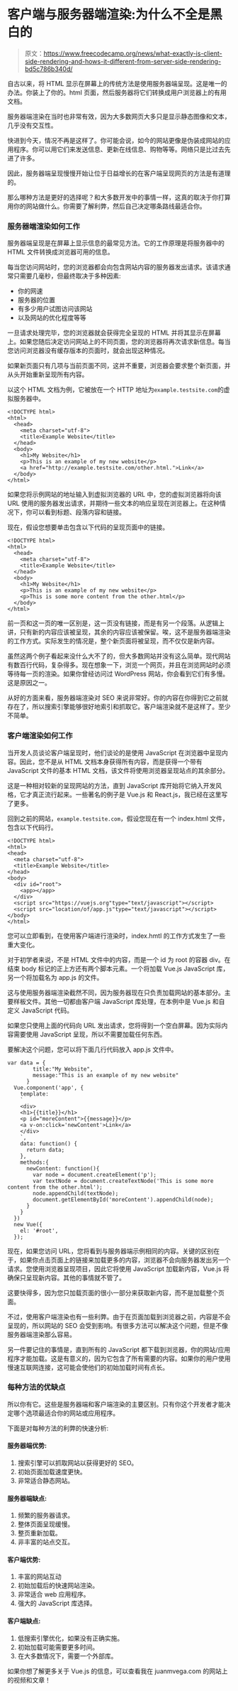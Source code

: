 # 客户端与服务器端渲染:为什么不全是黑白的

> 原文：<https://www.freecodecamp.org/news/what-exactly-is-client-side-rendering-and-hows-it-different-from-server-side-rendering-bd5c786b340d/>

自古以来，将 HTML 显示在屏幕上的传统方法是使用服务器端呈现。这是唯一的办法。你装上了你的。html 页面，然后服务器将它们转换成用户浏览器上的有用文档。

服务器端渲染在当时也非常有效，因为大多数网页大多只是显示静态图像和文本，几乎没有交互性。

快进到今天，情况不再是这样了。你可能会说，如今的网站更像是伪装成网站的应用程序。你可以用它们来发送信息、更新在线信息、购物等等。网络只是比过去先进了许多。

因此，服务器端呈现慢慢开始让位于日益增长的在客户端呈现网页的方法是有道理的。

那么哪种方法是更好的选择呢？和大多数开发中的事情一样，这真的取决于你打算用你的网站做什么。你需要了解利弊，然后自己决定哪条路线最适合你。

### **服务器端渲染如何工作**

服务器端呈现是在屏幕上显示信息的最常见方法。它的工作原理是将服务器中的 HTML 文件转换成浏览器可用的信息。

每当您访问网站时，您的浏览器都会向包含网站内容的服务器发出请求。该请求通常只需要几毫秒，但最终取决于多种因素:

*   你的网速
*   服务器的位置
*   有多少用户试图访问该网站
*   以及网站的优化程度等等

一旦请求处理完毕，您的浏览器就会获得完全呈现的 HTML 并将其显示在屏幕上。如果您随后决定访问网站上的不同页面，您的浏览器将再次请求新信息。每当您访问浏览器没有缓存版本的页面时，就会出现这种情况。

如果新页面只有几项与当前页面不同，这并不重要，浏览器会要求整个新页面，并从头开始重新呈现所有内容。

以这个 HTML 文档为例，它被放在一个 HTTP 地址为`example.testsite.com`的虚拟服务器中。

```
<!DOCTYPE html>
<html>
  <head>
    <meta charset="utf-8">
    <title>Example Website</title>
  </head>
  <body>
    <h1>My Website</h1>
    <p>This is an example of my new website</p>
    <a href="http://example.testsite.com/other.html.">Link</a>
  </body>
</html>
```

如果您将示例网站的地址输入到虚拟浏览器的 URL 中，您的虚拟浏览器将向该 URL 使用的服务器发出请求，并期待一些文本的响应呈现在浏览器上。在这种情况下，你可以看到标题、段落内容和链接。

现在，假设您想要单击包含以下代码的呈现页面中的链接。

```
<!DOCTYPE html>
<html>
  <head>
    <meta charset="utf-8">
    <title>Example Website</title>
  </head>
  <body>
    <h1>My Website</h1>
    <p>This is an example of my new website</p>
    <p>This is some more content from the other.html</p>
  </body>
</html>
```

前一页和这一页的唯一区别是，这一页没有链接，而是有另一个段落。从逻辑上讲，只有新的内容应该被呈现，其余的内容应该被保留。唉，这不是服务器端渲染的工作方式。实际发生的情况是，整个新页面将被呈现，而不仅仅是新内容。

虽然这两个例子看起来没什么大不了的，但大多数网站并没有这么简单。现代网站有数百行代码，复杂得多。现在想象一下，浏览一个网页，并且在浏览网站时必须等待每一页的渲染。如果你曾经访问过 WordPress 网站，你会看到它们有多慢。这是原因之一。

从好的方面来看，服务器端渲染对 SEO 来说非常好。你的内容在你得到它之前就存在了，所以搜索引擎能够很好地索引和抓取它。客户端渲染就不是这样了。至少不简单。

### **客户端渲染如何工作**

当开发人员谈论客户端呈现时，他们谈论的是使用 JavaScript 在浏览器中呈现内容。因此，您不是从 HTML 文档本身获得所有内容，而是获得一个带有 JavaScript 文件的基本 HTML 文档，该文件将使用浏览器呈现站点的其余部分。

这是一种相对较新的呈现网站的方法，直到 JavaScript 库开始将它纳入开发风格，它才真正流行起来。一些著名的例子是 Vue.js 和 React.js，我已经在这里写了更多。

回到之前的网站，`example.testsite.com`，假设您现在有一个 index.html 文件，包含以下代码行。

```
<!DOCTYPE html>
<html>
<head>
  <meta charset="utf-8">
  <title>Example Website</title>
</head>
<body>
  <div id="root">
    <app></app>
  </div>
  <script src="https://vuejs.org"type="text/javascript"></script>
  <script src="location/of/app.js"type="text/javascript"></script>
</body>
</html>
```

您可以立即看到，在使用客户端进行渲染时，index.hmtl 的工作方式发生了一些重大变化。

对于初学者来说，不是 HTML 文件中的内容，而是一个 id 为 root 的容器 div。在结束 body 标记的正上方还有两个脚本元素。一个将加载 Vue.js JavaScript 库，另一个将加载名为 app.js 的文件。

这与使用服务器端渲染截然不同，因为服务器现在只负责加载网站的基本部分。主要样板文件。其他一切都由客户端 JavaScript 库处理，在本例中是 Vue.js 和自定义 JavaScript 代码。

如果您只使用上面的代码向 URL 发出请求，您将得到一个空白屏幕。因为实际内容需要使用 JavaScript 呈现，所以不需要加载任何东西。

要解决这个问题，您可以将下面几行代码放入 app.js 文件中。

```
var data = {
        title:"My Website",
        message:"This is an example of my new website"
      }
  Vue.component('app', {
    template:
    `
    <div>
    <h1>{{title}}</h1>
    <p id="moreContent">{{message}}</p>
    <a v-on:click='newContent'>Link</a>
    </div>
    `,
    data: function() {
      return data;
    },
    methods:{
      newContent: function(){
        var node = document.createElement('p');
        var textNode = document.createTextNode('This is some more content from the other.html');
        node.appendChild(textNode);
        document.getElementById('moreContent').appendChild(node);
      }
    }
  })
  new Vue({
    el: '#root',
  });
```

现在，如果您访问 URL，您将看到与服务器端示例相同的内容。关键的区别在于，如果你点击页面上的链接来加载更多的内容，浏览器不会向服务器发出另一个请求。您使用浏览器呈现项目，因此它将使用 JavaScript 加载新内容，Vue.js 将确保只呈现新内容。其他的事情就不管了。

这要快得多，因为您只加载页面的很小一部分来获取新内容，而不是加载整个页面。

不过，使用客户端渲染也有一些利弊。由于在页面加载到浏览器之前，内容是不会呈现的，所以网站的 SEO 会受到影响。有很多方法可以解决这个问题，但是不像服务器端渲染那么容易。

另一件要记住的事情是，直到所有的 JavaScript 都下载到浏览器，你的网站/应用程序才能加载。这是有意义的，因为它包含了所有需要的内容。如果你的用户使用慢速互联网连接，这可能会使他们的初始加载时间有点长。

### 每种方法的优缺点

所以你有它。这些是服务器端和客户端渲染的主要区别。只有你这个开发者才能决定哪个选项最适合你的网站或应用程序。

下面是对每种方法的利弊的快速分析:

#### 服务器端优势:

1.  搜索引擎可以抓取网站以获得更好的 SEO。
2.  初始页面加载速度更快。
3.  非常适合静态网站。

#### 服务器端缺点:

1.  频繁的服务器请求。
2.  整体页面呈现缓慢。
3.  整页重新加载。
4.  非丰富的站点交互。

#### 客户端优势:

1.  丰富的网站互动
2.  初始加载后的快速网站渲染。
3.  非常适合 web 应用程序。
4.  强大的 JavaScript 库选择。

#### 客户端缺点:

1.  低搜索引擎优化，如果没有正确实施。
2.  初始加载可能需要更多时间。
3.  在大多数情况下，需要一个外部库。

如果你想了解更多关于 Vue.js 的信息，可以查看我在 juanmvega.com 的网站上的视频和文章！